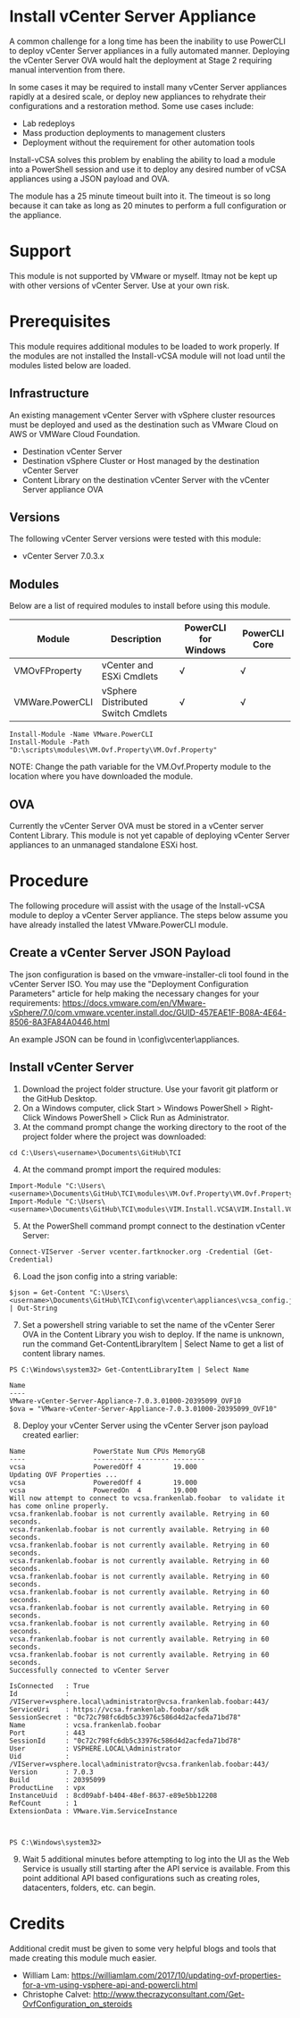 # Install vCenter Server Appliance
A common challenge for a long time has been the inability to use PowerCLI to deploy vCenter Server appliances in a fully automated manner. Deploying the vCenter Server OVA would halt the deployment at Stage 2 requiring manual intervention from there.

In some cases it may be required to install many vCenter Server appliances rapidly at a desired scale, or deploy new appliances to rehydrate their configurations and a restoration method. Some use cases include:
- Lab redeploys
- Mass production deployments to management clusters
- Deployment without the requirement for other automation tools

Install-vCSA solves this problem by enabling the ability to load a module into a PowerShell session and use it to deploy any desired number of vCSA appliances using a JSON payload and OVA.

The module has a 25 minute timeout built into it. The timeout is so long because it can take as long as 20 minutes to perform a full configuration or the appliance.

# Support
This module is not supported by VMware or myself. Itmay not be kept up with other versions of vCenter Server. Use at your own risk.

# Prerequisites
This module requires additional modules to be loaded to work properly. If the modules are not installed the Install-vCSA module will not load until the modules listed below are loaded.

## Infrastructure
An existing management vCenter Server with vSphere cluster resources must be deployed and used as the destination such as VMware Cloud on AWS or VMWare Cloud Foundation. 
- Destination vCenter Server
- Destination vSphere Cluster or Host managed by the destination vCenter Server
- Content Library on the destination vCenter Server with the vCenter Server appliance OVA

## Versions
The following vCenter Server versions were tested with this module:
- vCenter Server 7.0.3.x

## Modules
Below are a list of required modules to install before using this module.

| Module   |Description              |PowerCLI for Windows|PowerCLI Core|
|----------|-------------------------|--------------------|-------------|
| VMOvFProperty     |vCenter and ESXi Cmdlets | √ | √|
| VMWare.PowerCLI     |vSphere Distributed Switch Cmdlets | √ | √ |

```
Install-Module -Name VMware.PowerCLI
Install-Module -Path "D:\scripts\modules\VM.Ovf.Property\VM.Ovf.Property"
```

NOTE: Change the path variable for the VM.Ovf.Property module to the location where you have downloaded the module.

## OVA
Currently the vCenter Server OVA must be stored in a vCenter server Content Library. This module is not yet capable of deploying vCenter Server appliances to an unmanaged standalone ESXi host.

# Procedure
The following procedure will assist with the usage of the Install-vCSA module to deploy a vCenter Server appliance. The steps below assume you have already installed the latest VMware.PowerCLI module.

## Create a vCenter Server JSON Payload
The json configuration is based on the vmware-installer-cli tool found in the vCenter Server ISO. You may use the "Deployment Configuration Parameters" article for help making the necessary changes for your requirements: https://docs.vmware.com/en/VMware-vSphere/7.0/com.vmware.vcenter.install.doc/GUID-457EAE1F-B08A-4E64-8506-8A3FA84A0446.html

An example JSON can be found in \config\vcenter\appliances.

## Install vCenter Server
1. Download the project folder structure. Use your favorit git platform or the GitHub Desktop.
2. On a Windows computer, click Start > Windows PowerShell > Right-Click Windows PowerShell > Click Run as Administrator.
3. At the command prompt change the working directory to the root of the project folder where the project was downloaded:
 ```
 cd C:\Users\<username>\Documents\GitHub\TCI
 ```
4. At the command prompt import the required modules:
```
Import-Module "C:\Users\<username>\Documents\GitHub\TCI\modules\VM.Ovf.Property\VM.Ovf.Property.psm1"
Import-Module "C:\Users\<username>\Documents\GitHub\TCI\modules\VIM.Install.VCSA\VIM.Install.VCSA.psm1"
```
5. At the PowerShell command prompt connect to the destination vCenter Server:
``` 
Connect-VIServer -Server vcenter.fartknocker.org -Credential (Get-Credential)
```
6. Load the json config into a string variable:
```
$json = Get-Content "C:\Users\<username>\Documents\GitHub\TCI\config\vcenter\appliances\vcsa_config.json" | Out-String
```
7. Set a powershell string variable to set the name of the vCenter Serer OVA in the Content Library you wish to deploy. If the name is unknown, run the command Get-ContentLibraryItem | Select Name to get a list of content library names.
```
PS C:\Windows\system32> Get-ContentLibraryItem | Select Name

Name
----
VMware-vCenter-Server-Appliance-7.0.3.01000-20395099_OVF10
$ova = "VMware-vCenter-Server-Appliance-7.0.3.01000-20395099_OVF10"
```
8. Deploy your vCenter Server using the vCenter Server json payload created earlier:
```
Name                 PowerState Num CPUs MemoryGB
----                 ---------- -------- --------
vcsa                 PoweredOff 4        19.000
Updating OVF Properties ...
vcsa                 PoweredOff 4        19.000
vcsa                 PoweredOn  4        19.000
Will now attempt to connect to vcsa.frankenlab.foobar  to validate it has come online properly.
vcsa.frankenlab.foobar is not currently available. Retrying in 60 seconds.
vcsa.frankenlab.foobar is not currently available. Retrying in 60 seconds.
vcsa.frankenlab.foobar is not currently available. Retrying in 60 seconds.
vcsa.frankenlab.foobar is not currently available. Retrying in 60 seconds.
vcsa.frankenlab.foobar is not currently available. Retrying in 60 seconds.
vcsa.frankenlab.foobar is not currently available. Retrying in 60 seconds.
vcsa.frankenlab.foobar is not currently available. Retrying in 60 seconds.
vcsa.frankenlab.foobar is not currently available. Retrying in 60 seconds.
vcsa.frankenlab.foobar is not currently available. Retrying in 60 seconds.
vcsa.frankenlab.foobar is not currently available. Retrying in 60 seconds.
Successfully connected to vCenter Server

IsConnected   : True
Id            : /VIServer=vsphere.local\administrator@vcsa.frankenlab.foobar:443/
ServiceUri    : https://vcsa.frankenlab.foobar/sdk
SessionSecret : "0c72c798fc6db5c33976c586d4d2acfeda71bd78"
Name          : vcsa.frankenlab.foobar
Port          : 443
SessionId     : "0c72c798fc6db5c33976c586d4d2acfeda71bd78"
User          : VSPHERE.LOCAL\Administrator
Uid           : /VIServer=vsphere.local\administrator@vcsa.frankenlab.foobar:443/
Version       : 7.0.3
Build         : 20395099
ProductLine   : vpx
InstanceUuid  : 8cd09abf-b404-48ef-8637-e89e5bb12208
RefCount      : 1
ExtensionData : VMware.Vim.ServiceInstance



PS C:\Windows\system32>
```
9. Wait 5 additional minutes before attempting to log into the UI as the Web Service is usually still starting after the API service is available. From this point additional API based configurations such as creating roles, datacenters, folders, etc. can begin.

# Credits
Additional credit must be given to some very helpful blogs and tools that made creating this module much easier.
- William Lam: https://williamlam.com/2017/10/updating-ovf-properties-for-a-vm-using-vsphere-api-and-powercli.html
- Christophe Calvet: http://www.thecrazyconsultant.com/Get-OvfConfiguration_on_steroids
